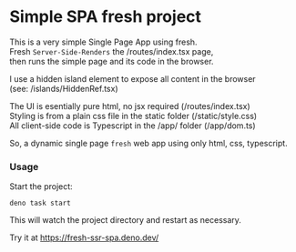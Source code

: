 # Simple SPA fresh project

This is a very simple Single Page App using fresh.   
Fresh `Server-Side-Renders` the /routes/index.tsx page,    
then runs the simple page and its code in the browser.   

I use a hidden island element to expose all content in the browser   
(see: /islands/HiddenRef.tsx)   
   
The UI is esentially pure html, no jsx required         (/routes/index.tsx)     
Styling is from a plain css file in the static folder   (/static/style.css)  
All client-side code is Typescript in the /app/ folder  (/app/dom.ts)   

So, a dynamic single page `fresh` web app using only html, css, typescript.

### Usage
Start the project:
```
deno task start
```
This will watch the project directory and restart as necessary.
  
Try it at https://fresh-ssr-spa.deno.dev/